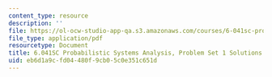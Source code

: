 ```yaml
---
content_type: resource
description: ''
file: https://ol-ocw-studio-app-qa.s3.amazonaws.com/courses/6-041sc-probabilistic-systems-analysis-and-applied-probability-fall-2013/eb6d1a9cfd04480f9cb05c0e351c651d_MIT6_041SCF13_assn01_sol.pdf
file_type: application/pdf
resourcetype: Document
title: 6.041SC Probabilistic Systems Analysis, Problem Set 1 Solutions
uid: eb6d1a9c-fd04-480f-9cb0-5c0e351c651d
---
```

